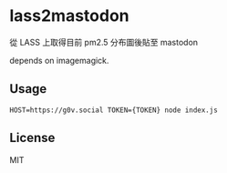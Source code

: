 # lass2mastodon

從 LASS 上取得目前 pm2.5 分布圖後貼至 mastodon

depends on imagemagick.

## Usage

`HOST=https://g0v.social TOKEN={TOKEN} node index.js`

## License

MIT